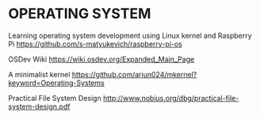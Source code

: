 # OPERATING SYSTEM

Learning operating system development using Linux kernel and Raspberry Pi
https://github.com/s-matyukevich/raspberry-pi-os

OSDev Wiki
https://wiki.osdev.org/Expanded_Main_Page

A minimalist kernel
https://github.com/arjun024/mkernel?keyword=Operating-Systems

Practical File System Design
http://www.nobius.org/dbg/practical-file-system-design.pdf
